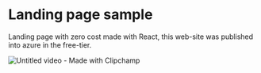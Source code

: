 # Landing page sample

Landing page with zero cost made with React, this web-site was published into azure in the free-tier.

![Untitled video - Made with Clipchamp](https://github.com/user-attachments/assets/d67f62dc-ecb9-47bb-918c-49b114561f8d)
